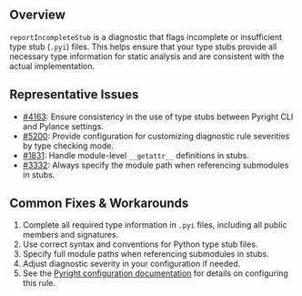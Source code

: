 ## Overview

`reportIncompleteStub` is a diagnostic that flags incomplete or insufficient type stub (`.pyi`) files. This helps ensure that your type stubs provide all necessary type information for static analysis and are consistent with the actual implementation.

## Representative Issues

-   [#4163](https://github.com/microsoft/pylance-release/issues/4163): Ensure consistency in the use of type stubs between Pyright CLI and Pylance settings.
-   [#5200](https://github.com/microsoft/pylance-release/issues/5200): Provide configuration for customizing diagnostic rule severities by type checking mode.
-   [#1831](https://github.com/microsoft/pyright/issues/1831): Handle module-level `__getattr__` definitions in stubs.
-   [#3332](https://github.com/microsoft/pyright/issues/3332): Always specify the module path when referencing submodules in stubs.

## Common Fixes & Workarounds

1. Complete all required type information in `.pyi` files, including all public members and signatures.
2. Use correct syntax and conventions for Python type stub files.
3. Specify full module paths when referencing submodules in stubs.
4. Adjust diagnostic severity in your configuration if needed.
5. See the [Pyright configuration documentation](https://github.com/microsoft/pyright/blob/main/docs/configuration.md#reportIncompleteStub) for details on configuring this rule.
